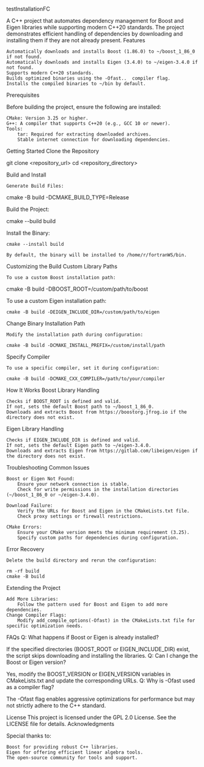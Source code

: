 testInstallationFC

A C++ project that automates dependency management for Boost and Eigen libraries while supporting modern C++20 standards. The project demonstrates efficient handling of dependencies by downloading and installing them if they are not already present.
Features

    Automatically downloads and installs Boost (1.86.0) to ~/boost_1_86_0 if not found.
    Automatically downloads and installs Eigen (3.4.0) to ~/eigen-3.4.0 if not found.
    Supports modern C++20 standards.
    Builds optimized binaries using the -Ofast..  compiler flag.
    Installs the compiled binaries to ~/bin by default.

Prerequisites

Before building the project, ensure the following are installed:

    CMake: Version 3.25 or higher.
    G++: A compiler that supports C++20 (e.g., GCC 10 or newer).
    Tools:
        tar: Required for extracting downloaded archives.
        Stable internet connection for downloading dependencies.

Getting Started
Clone the Repository

git clone <repository_url>
cd <repository_directory>

Build and Install

    Generate Build Files:

cmake -B build -DCMAKE_BUILD_TYPE=Release

Build the Project:

cmake --build build

Install the Binary:

    cmake --install build

    By default, the binary will be installed to /home/r/fortranWS/bin.

Customizing the Build
Custom Library Paths

    To use a custom Boost installation path:

cmake -B build -DBOOST_ROOT=/custom/path/to/boost

To use a custom Eigen installation path:

    cmake -B build -DEIGEN_INCLUDE_DIR=/custom/path/to/eigen

Change Binary Installation Path

    Modify the installation path during configuration:

    cmake -B build -DCMAKE_INSTALL_PREFIX=/custom/install/path

Specify Compiler

    To use a specific compiler, set it during configuration:

    cmake -B build -DCMAKE_CXX_COMPILER=/path/to/your/compiler

How It Works
Boost Library Handling

    Checks if BOOST_ROOT is defined and valid.
    If not, sets the default Boost path to ~/boost_1_86_0.
    Downloads and extracts Boost from https://boostorg.jfrog.io if the directory does not exist.

Eigen Library Handling

    Checks if EIGEN_INCLUDE_DIR is defined and valid.
    If not, sets the default Eigen path to ~/eigen-3.4.0.
    Downloads and extracts Eigen from https://gitlab.com/libeigen/eigen if the directory does not exist.

Troubleshooting
Common Issues

    Boost or Eigen Not Found:
        Ensure your network connection is stable.
        Check for write permissions in the installation directories (~/boost_1_86_0 or ~/eigen-3.4.0).

    Download Failure:
        Verify the URLs for Boost and Eigen in the CMakeLists.txt file.
        Check proxy settings or firewall restrictions.

    CMake Errors:
        Ensure your CMake version meets the minimum requirement (3.25).
        Specify custom paths for dependencies during configuration.

Error Recovery

    Delete the build directory and rerun the configuration:

    rm -rf build
    cmake -B build

Extending the Project

    Add More Libraries:
        Follow the pattern used for Boost and Eigen to add more dependencies.
    Change Compiler Flags:
        Modify add_compile_options(-Ofast) in the CMakeLists.txt file for specific optimization needs.

FAQs
Q: What happens if Boost or Eigen is already installed?

If the specified directories (BOOST_ROOT or EIGEN_INCLUDE_DIR) exist, the script skips downloading and installing the libraries.
Q: Can I change the Boost or Eigen version?

Yes, modify the BOOST_VERSION or EIGEN_VERSION variables in CMakeLists.txt and update the corresponding URLs.
Q: Why is -Ofast used as a compiler flag?

The -Ofast flag enables aggressive optimizations for performance but may not strictly adhere to the C++ standard.

License
This project is licensed under the GPL 2.0 License. See the LICENSE file for details.
Acknowledgments

Special thanks to:

    Boost for providing robust C++ libraries.
    Eigen for offering efficient linear algebra tools.
    The open-source community for tools and support.

